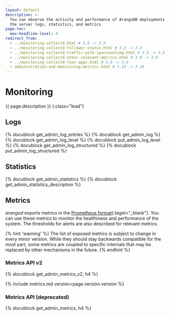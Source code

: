 ```yaml
---
layout: default
description: >-
  You can observe the activity and performance of ArangoDB deployments using
  the server logs, statistics, and metrics
page-toc:
  max-headline-level: 4
redirect_from:
  - ../monitoring-collectd.html # 3.9 -> 3.9
  - ../monitoring-collectd-follower-status.html # 3.9 -> 3.9
  - ../monitoring-collectd-traffic-with-ipaccounting.html # 3.9 -> 3.9
  - ../monitoring-collectd-other-relevant-metrics.html # 3.9 -> 3.9
  - ../monitoring-collectd-foxx-apps.html # 3.9 -> 3.9
  - administration-and-monitoring-metrics.html # 3.10 -> 3.10
---
```

# Monitoring

{{ page.description }}
{:class="lead"}

## Logs

{% docublock get_admin_log_entries %}
{% docublock get_admin_log %}
{% docublock get_admin_log_level %}
{% docublock put_admin_log_level %}
{% docublock get_admin_log_structured %}
{% docublock put_admin_log_structured %}

## Statistics

{% docublock get_admin_statistics %}
{% docublock get_admin_statistics_description %}

## Metrics

_arangod_ exports metrics in the
[Prometheus format](https://prometheus.io/docs/instrumenting/exposition_formats/){:taget="_blank"}.
You can use these metrics to monitor the healthiness and performance of the
system. The thresholds for alerts are also described for relevant metrics.

{% hint 'warning' %}
The list of exposed metrics is subject to change in every minor version.
While they should stay backwards compatible for the most part, some metrics are
coupled to specific internals that may be replaced by other mechanisms in the
future.
{% endhint %}

### Metrics API v2

{% docublock get_admin_metrics_v2, h4 %}

{% include metrics.md version=page.version.version %}

### Metrics API (deprecated)

{% docublock get_admin_metrics, h4 %}
